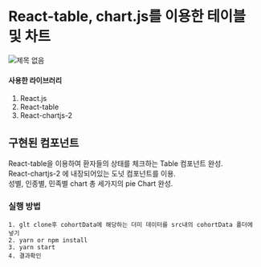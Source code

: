 # React-table, chart.js를 이용한 테이블 및 차트

![제목 없음](https://user-images.githubusercontent.com/19775066/110325919-4dc3f800-805b-11eb-951b-0bf351950af0.png)

#### 사용한 라이브러리 

1. React.js
2. React-table
3. React-chartjs-2
## 구현된 컴포넌트

React-table을 이용하여 환자들의 상태를 체크하는 Table 컴포넌트 완성.  
React-chartjs-2 에 내장되어있는 도넛 컴포넌트를 이용.  
성별, 인종별, 민족별 chart 총 세가지의 pie Chart 완성.  



### 실행 방법

    1. glt clone후 cohortData에 해당하는 더미 데이터를 src내의 cohortData 폴더에 넣기
    2. yarn or npm install
    3. yarn start 
    4. 결과확인
